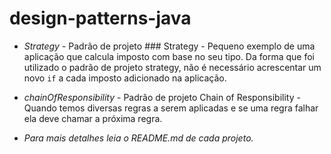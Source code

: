 # design-patterns-java

- *Strategy* - Padrão de projeto ### Strategy - Pequeno exemplo de uma aplicação que calcula imposto com base no seu tipo.
Da forma que foi utilizado o padrão de projeto strategy, não é necessário acrescentar um novo `if` a cada imposto adicionado na aplicação.

- *chainOfResponsibility* - Padrão de projeto Chain of Responsibility - Quando temos diversas regras a serem aplicadas e se uma regra falhar ela deve chamar a próxima regra.

- *Para mais detalhes leia o README.md de cada projeto.*
